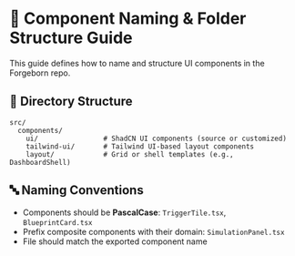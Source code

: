 # 🧱 Component Naming & Folder Structure Guide

This guide defines how to name and structure UI components in the Forgeborn repo.

## 📂 Directory Structure
```
src/
  components/
    ui/                # ShadCN UI components (source or customized)
    tailwind-ui/       # Tailwind UI-based layout components
    layout/            # Grid or shell templates (e.g., DashboardShell)
```

## 🔤 Naming Conventions
- Components should be **PascalCase**: `TriggerTile.tsx`, `BlueprintCard.tsx`
- Prefix composite components with their domain: `SimulationPanel.tsx`
- File should match the exported component name
